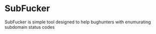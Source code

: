 # SubFucker
SubFucker is simple tool designed to help bughunters with enumurating subdomain status codes

